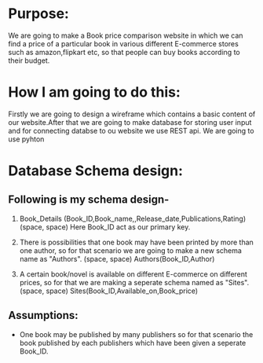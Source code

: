# Purpose:

 We are going to make a Book price comparison website in which we can find a price of a particular book in various different E-commerce stores such as amazon,flipkart etc,
so that people can buy books according to their budget.

# How I am going to do this:

Firstly we are going to design a wireframe which contains a basic content of our website.After that we are going to make database for storing user input and for connecting databse to ou
website we use REST api. We are going to use pyhton

# Database Schema design:

## Following is my schema design-
 1. Book_Details (Book_ID,Book_name,,Release_date,Publications,Rating)
(space, space)  Here Book_ID act as our primary key.

 2. There is possibilities that one book may have been printed by more than one author, so for that scenario we are going to make a new schema name as "Authors".
(space, space)  Authors(Book_ID,Author)

 3. A certain book/novel is available on different E-commerce on different prices, so for that we are making a seperate schema named as "Sites".
(space, space)  Sites(Book_ID,Available_on,Book_price)

## Assumptions:
* One book may be published by many publishers so for that scenario the book published by each publishers which have been given a seperate Book_ID.








